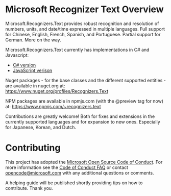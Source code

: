 # Microsoft Recognizer Text Overview

Microsoft.Recognizers.Text provides robust recognition and resolution of numbers, units, and date/time expressed in multiple languages. Full support for Chinese, English, French, Spanish, and Portuguese. Partial support for German. More on the way.

Microsoft.Recognizers.Text currently has implementations in C# and Javascript:
* [C# version](https://github.com/Microsoft/Recognizers-Text/tree/master/.NET)
* [JavaScript verison](https://github.com/Microsoft/Recognizers-Text/tree/master/JavaScript)

Nuget packages - for the base classes and the different supported entities - are available in nuget.org at: https://www.nuget.org/profiles/Recognizers.Text

NPM packages are available in npmjs.com (with the @preview tag for now) at: 
https://www.npmjs.com/~recognizers.text

Contributions are greatly welcome! Both for fixes and extensions in the currently supported languages and for expansion to new ones.
Especially for Japanese, Korean, and Dutch.

# Contributing

This project has adopted the [Microsoft Open Source Code of Conduct](https://opensource.microsoft.com/codeofconduct/). For more information see the [Code of Conduct FAQ](https://opensource.microsoft.com/codeofconduct/faq/) or contact [opencode@microsoft.com](mailto:opencode@microsoft.com) with any additional questions or comments.

A helping guide will be published shortly providing tips on how to contribute. Thank you.
